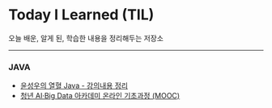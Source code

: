# Today I Learned (TIL)

오늘 배운, 알게 된, 학습한 내용을 정리해두는 저장소

----------------------------------------------------------------------------------------------------------------------
### JAVA
* [윤성우의 열혈 Java - 강의내용 정리](https://github.com/izzy1202/TIL/blob/main/Java/JavaYoon.md)
* [청년 AI·Big Data 아카데미 온라인 기초과정 (MOOC)]()
